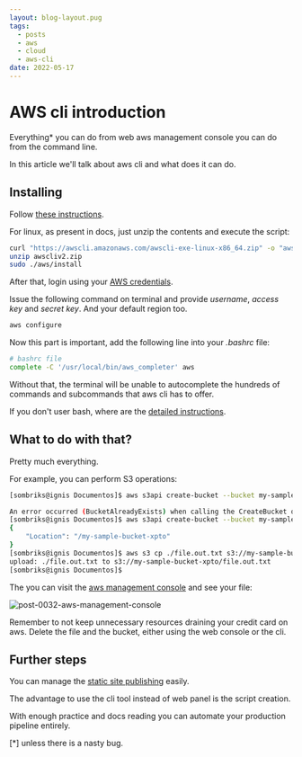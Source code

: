 ```yaml
---
layout: blog-layout.pug
tags: 
  - posts
  - aws
  - cloud
  - aws-cli
date: 2022-05-17
---
```

# AWS cli introduction

Everything* you can do from web aws management console you can do from the
command line.

In this article we'll talk about aws cli and what does it can do.

## Installing

Follow [these instructions](https://docs.aws.amazon.com/cli/latest/userguide/getting-started-install.html).

For linux, as present in docs, just unzip the contents and execute the script:

```bash
curl "https://awscli.amazonaws.com/awscli-exe-linux-x86_64.zip" -o "awscliv2.zip"
unzip awscliv2.zip
sudo ./aws/install
```

After that, login using your [AWS credentials](https://docs.aws.amazon.com/cli/latest/userguide/cli-configure-quickstart.html#cli-configure-quickstart-creds-create).

Issue the following command on terminal and provide *username*, *access key* and
*secret key*. And your default region too.

```bash
aws configure
```

Now this part is important, add the following line into your *.bashrc* file:

```bash
# bashrc file
complete -C '/usr/local/bin/aws_completer' aws
```

Without that, the terminal will be unable to autocomplete the hundreds of
commands and subcommands that aws cli has to offer.

If you don't user bash, where are the
[detailed instructions](https://docs.aws.amazon.com/cli/latest/userguide/cli-configure-completion.html).

## What to do with that?

Pretty much everything.

For example, you can perform S3 operations:

```bash
[sombriks@ignis Documentos]$ aws s3api create-bucket --bucket my-sample-bucket

An error occurred (BucketAlreadyExists) when calling the CreateBucket operation: The requested bucket name is not available. The bucket namespace is shared by all users of the system. Please select a different name and try again.
[sombriks@ignis Documentos]$ aws s3api create-bucket --bucket my-sample-bucket-xpto
{
    "Location": "/my-sample-bucket-xpto"
}
[sombriks@ignis Documentos]$ aws s3 cp ./file.out.txt s3://my-sample-bucket-xpto/file.out.txt
upload: ./file.out.txt to s3://my-sample-bucket-xpto/file.out.txt
[sombriks@ignis Documentos]$ 
```

The you can visit the
[aws management console](https://s3.console.aws.amazon.com/s3/buckets/my-sample-bucket-xpto?region=us-east-1&tab=objects)
and see your file:

![post-0032-aws-management-console](/post-pics/0032-introduction-to-aws-cli/s3-buckets.png)

Remember to not keep unnecessary resources draining your credit card on aws.
Delete the file and the bucket, either using the web console or the cli.

## Further steps

You can manage the
[static site publishing](https://github.com/sombriks/sample-static-site-on-s3-example) easily.

The advantage to use the cli tool instead of web panel is the script creation.

With enough practice and docs reading you can automate your production pipeline
entirely.

[*] unless there is a nasty bug.
